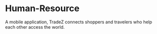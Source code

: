 # Human-Resource
A mobile application, TradeZ connects shoppers and travelers who help each other access the world.
